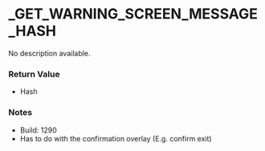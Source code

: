 # _GET_WARNING_SCREEN_MESSAGE_HASH

No description available.

### Return Value
* Hash

### Notes
* Build: 1290
* Has to do with the confirmation overlay (E.g. confirm exit)


